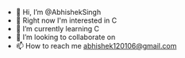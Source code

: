 - 👋 Hi, I’m @AbhishekSingh
- 👀 Right now I'm interested in C
- 🌱 I’m currently learning C
- 💞️ I’m looking to collaborate on 
- 📫 How to reach me abhishek120106@gmail.com
